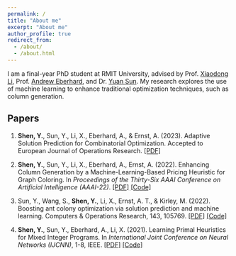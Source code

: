 ```yaml
---
permalink: /
title: "About me"
excerpt: "About me"
author_profile: true
redirect_from: 
  - /about/
  - /about.html
---
```


I am a final-year PhD student at RMIT University, advised by Prof. [Xiaodong Li](https://titan.csit.rmit.edu.au/~e46507), Prof. [Andrew Eberhard](https://www.rmit.edu.au/contact/staff-contacts/academic-staff/e/eberhard-professor-andrew), and Dr. [Yuan Sun](https://scholars.latrobe.edu.au/y6sun). My research explores the use of machine learning to enhance traditional optimization techniques, such as column generation.

## Papers 
1. __Shen, Y.__, Sun, Y., Li, X., Eberhard, A., & Ernst, A. (2023). Adaptive Solution Prediction for Combinatorial Optimization. Accepted to European Journal of Operations Research. [[PDF]](https://arxiv.org/abs/2204.08700)

2. __Shen, Y.__, Sun, Y., Li, X., Eberhard, A., Ernst, A. (2022). Enhancing Column Generation by a Machine-Learning-Based Pricing Heuristic for Graph Coloring. In *Proceedings of the Thirty-Six AAAI Conference on Artificial Intelligence (AAAI-22)*. [[PDF]](https://arxiv.org/pdf/2112.04906.pdf) [[Code]](https://github.com/Joey-Shen/MLPH)

3. Sun, Y., Wang, S., __Shen, Y.__, Li, X., Ernst, A. T., & Kirley, M. (2022). Boosting ant colony optimization via solution prediction and machine learning. Computers & Operations Research, 143, 105769. [[PDF]](https://www.sciencedirect.com/science/article/pii/S0305054822000636) [[Code]](https://github.com/yuansuny/MLACO)

4. __Shen, Y.__, Sun, Y., Eberhard, A., Li, X. (2021). Learning Primal Heuristics for Mixed Integer Programs. In *International Joint Conference on Neural Networks (IJCNN)*, 1-8, IEEE. [[PDF]](https://arxiv.org/pdf/2107.00866.pdf) [[Code]](https://github.com/Joey-Shen/pb-dfs)
